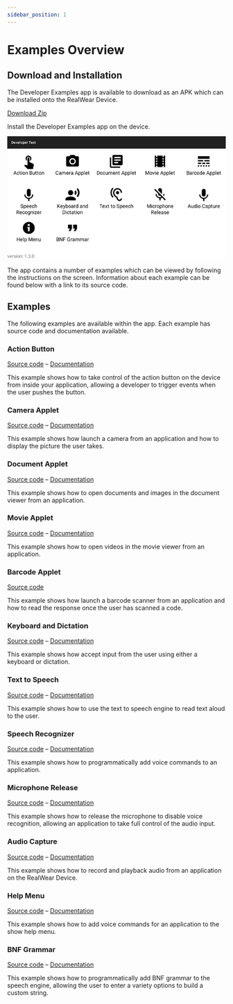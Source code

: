 ```yaml
---
sidebar_position: 1
---
```


# Examples Overview

## Download and Installation

The Developer Examples app is available to download as an APK which can be installed onto the RealWear Device.

[Download Zip](https://realwear.box.com/shared/static/wk1i8w1ljfg0qt11vhdptesuo0asz6t1.zip)

Install the Developer Examples app on the device.

![DeveloperExample_v1_3](../assets/DeveloperExample_v1_3.png)

The app contains a number of examples which can be viewed by following the instructions on the screen. Information about each example can be found below with a link to its source code.

## Examples

The following examples are available within the app. Each example has source code and documentation available.

### Action Button

[Source code](https://github.com/realwear/Developer-Examples/blob/master/hmt1developerexamples/src/main/java/com/realwear/hmt1developerexamples/ActionButtonActivity.java) – [Documentation](./action-button.md)

This example shows how to take control of the action button on the device from inside your application, allowing a developer to trigger events when the user pushes the button.

### Camera Applet

[Source code](https://github.com/realwear/Developer-Examples/blob/master/hmt1developerexamples/src/main/java/com/realwear/hmt1developerexamples/CameraActivity.java) – [Documentation](./camera-applet.md)

This example shows how launch a camera from an application and how to display the picture the user takes.

### Document Applet

[Source code](https://github.com/realwear/Developer-Examples/blob/master/hmt1developerexamples/src/main/java/com/realwear/hmt1developerexamples/DocumentActivity.java) – [Documentation](./document-viewer-applet.md)

This example shows how to open documents and images in the document viewer from an application.

### Movie Applet

[Source code](https://github.com/realwear/Developer-Examples/blob/master/hmt1developerexamples/src/main/java/com/realwear/hmt1developerexamples/MovieActivity.java) – [Documentation](./movie-viewer-applet.md)

This example shows how to open videos in the movie viewer from an application.

### Barcode Applet

[Source code](https://github.com/realwear/Developer-Examples/blob/master/hmt1developerexamples/src/main/java/com/realwear/hmt1developerexamples/BarcodeActivity.java)

This example shows how launch a barcode scanner from an application and how to read the response once the user has scanned a code.

### Keyboard and Dictation

[Source code](https://github.com/realwear/Developer-Examples/blob/master/hmt1developerexamples/src/main/java/com/realwear/hmt1developerexamples/DictationActivity.java) – [Documentation](./keyboard-and-dictation.md)

This example shows how accept input from the user using either a keyboard or dictation.

### Text to Speech

[Source code](https://github.com/realwear/Developer-Examples/blob/master/hmt1developerexamples/src/main/java/com/realwear/hmt1developerexamples/TTSActivity.java) – [Documentation](./text-to-speech.md)

This example shows how to use the text to speech engine to read text aloud to the user.

### Speech Recognizer

[Source code](https://github.com/realwear/Developer-Examples/blob/master/hmt1developerexamples/src/main/java/com/realwear/hmt1developerexamples/SpeechRecognizerActivity.java) – [Documentation](./speech-recognizer.md)

This example shows how to programmatically add voice commands to an application.

### Microphone Release

[Source code](https://github.com/realwear/Developer-Examples/blob/master/hmt1developerexamples/src/main/java/com/realwear/hmt1developerexamples/MicrophoneReleaseActivity.java) – [Documentation](./microphone-release.md)

This example shows how to release the microphone to disable voice recognition, allowing an application to take full control of the audio input.

### Audio Capture

[Source code](https://github.com/realwear/Developer-Examples/blob/master/hmt1developerexamples/src/main/java/com/realwear/hmt1developerexamples/AudioCaptureActivity.java) – [Documentation](./audio-capture.md)

This example shows how to record and playback audio from an application on the RealWear Device.

### Help Menu

[Source code](https://github.com/realwear/Developer-Examples/blob/master/hmt1developerexamples/src/main/java/com/realwear/hmt1developerexamples/ShowHelpActivity.java) – [Documentation](./help-menu-capture.md)

This example shows how to add voice commands for an application to the show help menu.

### BNF Grammar

[Source code](https://github.com/realwear/Developer-Examples/blob/master/hmt1developerexamples/src/main/java/com/realwear/hmt1developerexamples/BNFGrammarActivity.java) – [Documentation](./bnf-grammar.md)

This example shows how to programmatically add BNF grammar to the speech engine, allowing the user to enter a variety options to build a custom string.
